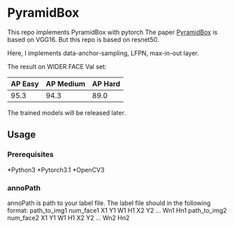 # PyramidBox
This repo implements PyramidBox with pytorch
The paper [PyramidBox](https://arxiv.org/abs/1803.07737) is based on VGG16. But this repo is based on resnet50.

Here, I implements data-anchor-sampling, LFPN, max-in-out layer.

The result on WIDER FACE Val set:

AP Easy | AP Medium | AP Hard
--------|-----------|---------
  95.3  |    94.3   |  89.0   

The trained models will be released later.


## Usage
### Prerequisites
*Python3
*Pytorch3.1
*OpenCV3

### annoPath
annoPath is path to your label file.
The label file should in the following format:
path_to_img1 num_face1 X1 Y1 W1 H1 X2 Y2 ... Wn1 Hn1
path_to_img2 num_face2 X1 Y1 W1 H1 X2 Y2 ... Wn2 Hn2
